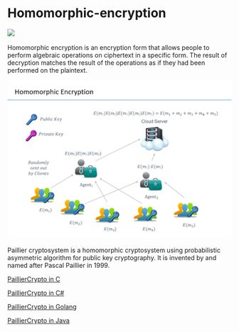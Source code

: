 # Homomorphic-encryption

![](https://img.shields.io/badge/status-in_development-green)

 Homomorphic encryption is an encryption form that allows people to perform algebraic operations on ciphertext in a specific form.
 The result of decryption matches the result of the operations as if they had been performed on the plaintext.
 
 ![](https://github.com/rqg0717/Homomorphic-encryption/blob/master/Homomorphic%20Encryption.png)
 
 
 Paillier cryptosystem is a homomorphic cryptosystem using probabilistic asymmetric algorithm for public key cryptography. It is invented by and named after Pascal Paillier in 1999.
 
 [PaillierCrypto in C](https://github.com/rqg0717/Homomorphic-encryption/tree/master/Cryptosystem/PaillierCrypto)
 
 [PaillierCrypto in C#](https://github.com/rqg0717/Homomorphic-encryption/tree/master/Cryptosystem/Paillier)
 
 [PaillierCrypto in Golang](https://github.com/rqg0717/Homomorphic-encryption/tree/master/Cryptosystem/PaillierCrypto%20in%20golang)
 
 [PaillierCrypto in Java](https://github.com/rqg0717/Homomorphic-encryption/tree/master/Cryptosystem/JPaillierCrypto)
